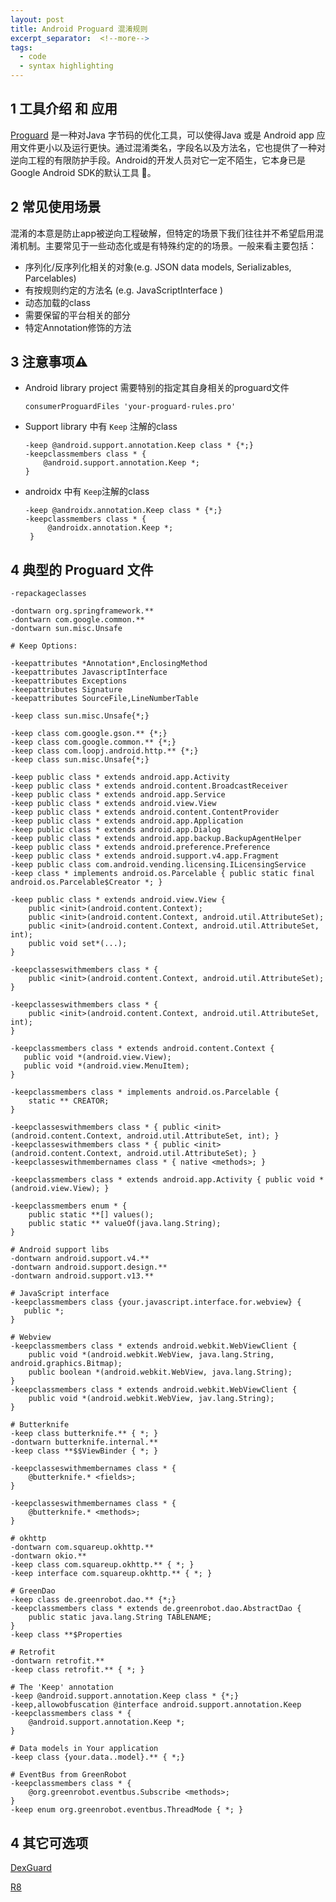 ```yaml
---
layout: post
title: Android Proguard 混淆规则
excerpt_separator:  <!--more-->
tags:
  - code
  - syntax highlighting
---
```


## 1 工具介绍 和 应用
[Proguard](https://www.guardsquare.com/en/products/proguard) 是一种对Java 字节码的优化工具，可以使得Java 或是 Android app 应用文件更小以及运行更快。通过混淆类名，字段名以及方法名，它也提供了一种对逆向工程的有限防护手段。Android的开发人员对它一定不陌生，它本身已是Google Android SDK的默认工具 🔧。

## 2 常见使用场景
混淆的本意是防止app被逆向工程破解，但特定的场景下我们往往并不希望启用混淆机制。主要常见于一些动态化或是有特殊约定的的场景。一般来看主要包括：
* 序列化/反序列化相关的对象(e.g. JSON data models, Serializables, Parcelables)
* 有按规则约定的方法名 (e.g. JavaScriptInterface )
* 动态加载的class
* 需要保留的平台相关的部分
* 特定Annotation修饰的方法

## 3 注意事项⚠️
* Android library project 需要特别的指定其自身相关的proguard文件
    ```
    consumerProguardFiles 'your-proguard-rules.pro'
    ```
* Support library 中有 `Keep` 注解的class
    ```
    -keep @android.support.annotation.Keep class * {*;}
    -keepclassmembers class * {
        @android.support.annotation.Keep *;
    }
    ```
* androidx 中有 `Keep`注解的class
    ```
    -keep @androidx.annotation.Keep class * {*;}
    -keepclassmembers class * {
         @androidx.annotation.Keep *;
     }
    ```

## 4 典型的 Proguard 文件
```
-repackageclasses

-dontwarn org.springframework.**
-dontwarn com.google.common.**
-dontwarn sun.misc.Unsafe

# Keep Options:

-keepattributes *Annotation*,EnclosingMethod
-keepattributes JavascriptInterface
-keepattributes Exceptions
-keepattributes Signature
-keepattributes SourceFile,LineNumberTable

-keep class sun.misc.Unsafe{*;}

-keep class com.google.gson.** {*;}
-keep class com.google.common.** {*;}
-keep class com.loopj.android.http.** {*;}
-keep class sun.misc.Unsafe{*;}

-keep public class * extends android.app.Activity
-keep public class * extends android.content.BroadcastReceiver
-keep public class * extends android.app.Service
-keep public class * extends android.view.View
-keep public class * extends android.content.ContentProvider
-keep public class * extends android.app.Application
-keep public class * extends android.app.Dialog
-keep public class * extends android.app.backup.BackupAgentHelper
-keep public class * extends android.preference.Preference
-keep public class * extends android.support.v4.app.Fragment
-keep public class com.android.vending.licensing.ILicensingService
-keep class * implements android.os.Parcelable { public static final android.os.Parcelable$Creator *; }

-keep public class * extends android.view.View {
    public <init>(android.content.Context);
    public <init>(android.content.Context, android.util.AttributeSet);
    public <init>(android.content.Context, android.util.AttributeSet, int);
    public void set*(...);
}

-keepclasseswithmembers class * {
    public <init>(android.content.Context, android.util.AttributeSet);
}

-keepclasseswithmembers class * {
    public <init>(android.content.Context, android.util.AttributeSet, int);
}

-keepclassmembers class * extends android.content.Context {
   public void *(android.view.View);
   public void *(android.view.MenuItem);
}

-keepclassmembers class * implements android.os.Parcelable {
    static ** CREATOR;
}

-keepclasseswithmembers class * { public <init>(android.content.Context, android.util.AttributeSet, int); }
-keepclasseswithmembers class * { public <init>(android.content.Context, android.util.AttributeSet); }
-keepclasseswithmembernames class * { native <methods>; }

-keepclassmembers class * extends android.app.Activity { public void *(android.view.View); }

-keepclassmembers enum * {
    public static **[] values();
    public static ** valueOf(java.lang.String);
}

# Android support libs
-dontwarn android.support.v4.**
-dontwarn android.support.design.**
-dontwarn android.support.v13.**

# JavaScript interface
-keepclassmembers class {your.javascript.interface.for.webview} {
   public *;
}

# Webview
-keepclassmembers class * extends android.webkit.WebViewClient {
    public void *(android.webkit.WebView, java.lang.String, android.graphics.Bitmap);
    public boolean *(android.webkit.WebView, java.lang.String);
}
-keepclassmembers class * extends android.webkit.WebViewClient {
    public void *(android.webkit.WebView, jav.lang.String);
}

# Butterknife
-keep class butterknife.** { *; }
-dontwarn butterknife.internal.**
-keep class **$$ViewBinder { *; }

-keepclasseswithmembernames class * {
    @butterknife.* <fields>;
}

-keepclasseswithmembernames class * {
    @butterknife.* <methods>;
}

# okhttp
-dontwarn com.squareup.okhttp.**
-dontwarn okio.**
-keep class com.squareup.okhttp.** { *; }
-keep interface com.squareup.okhttp.** { *; }

# GreenDao
-keep class de.greenrobot.dao.** {*;}
-keepclassmembers class * extends de.greenrobot.dao.AbstractDao {
    public static java.lang.String TABLENAME;
}
-keep class **$Properties

# Retrofit
-dontwarn retrofit.**
-keep class retrofit.** { *; }

# The 'Keep' annotation
-keep @android.support.annotation.Keep class * {*;}
-keep,allowobfuscation @interface android.support.annotation.Keep
-keepclassmembers class * {
    @android.support.annotation.Keep *;
}

# Data models in Your application
-keep class {your.data..model}.** { *;}

# EventBus from GreenRobot
-keepclassmembers class * {
    @org.greenrobot.eventbus.Subscribe <methods>;
}
-keep enum org.greenrobot.eventbus.ThreadMode { *; }
```

## 4 其它可选项
[DexGuard](https://www.guardsquare.com/en/products/dexguard)

[R8](https://developer.android.com/studio/build/shrink-code?hl=zh-cn#configuration-files)
